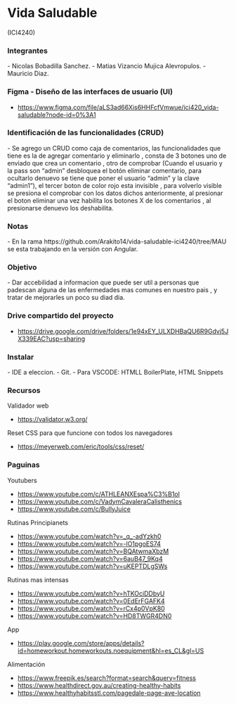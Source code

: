 <!--COMENTARIOS-->
# Vida Saludable
(ICI4240)

<h3> Integrantes </h3>
- Nicolas Bobadilla Sanchez.
- Matias Vizancio Mujica Alevropulos.
- Mauricio Diaz.

<h3> Figma - Diseño de las interfaces de usuario (UI) </h3>

- https://www.figma.com/file/aLS3ad66Xis6HHFcfVmwue/ici420_vida-saludable?node-id=0%3A1

<h3> Identificación de las funcionalidades (CRUD) </h3>
- Se agrego un CRUD como caja de comentarios, las funcionalidades que tiene es la de agregar comentario y eliminarlo , consta de 3 botones uno de enviado que crea un comentario , otro de comprobar (Cuando el usuario y la pass son “admin” desbloquea el botón eliminar comentario, para ocultarlo denuevo se tiene que poner el usuario “admin” y la clave “admin1”), el tercer boton de color rojo esta invisible , para volverlo visible se presiona el comprobar con los datos dichos anteriormente, al presionar el boton eliminar  una vez habilita los botones X de los comentarios , al presionarse denuevo los deshabilita.

<h3> Notas </h3>
- En la rama https://github.com/Arakito14/vida-saludable-ici4240/tree/MAU se esta trabajando en la versión con Angular.

<h3> Objetivo </h3>
- Dar accebilidad a informacion que puede ser util a personas que padescan alguna de las enfermedades mas comunes en nuestro pais , y tratar de mejorarles un poco su diad dia.

<h3> Drive compartido del proyecto </h3>

- https://drive.google.com/drive/folders/1e94xEY_ULXDHBaQU6R9Gdvj5JX339EAC?usp=sharing

<h3> Instalar </h3>
- IDE a eleccion.
- Git.
- Para VSCODE: HTMLL BoilerPlate, HTML Snippets

<h3> Recursos </h3>
Validador web


- https://validator.w3.org/

Reset CSS para que funcione con todos los navegadores

- https://meyerweb.com/eric/tools/css/reset/

<h3> Paguinas </h3>
Youtubers

- https://www.youtube.com/c/ATHLEANXEspa%C3%B1ol
- https://www.youtube.com/c/VadymCavaleraCalisthenics
- https://www.youtube.com/c/BullyJuice

Rutinas Principianets

- https://www.youtube.com/watch?v=_q_-adYzkh0
- https://www.youtube.com/watch?v=-lO1pgoES74
- https://www.youtube.com/watch?v=BQAtwmaXbzM
- https://www.youtube.com/watch?v=6auB47_9Kq4
- https://www.youtube.com/watch?v=uKEPTDLgSWs

Rutinas mas intensas

- https://www.youtube.com/watch?v=hTKOciDDbyU
- https://www.youtube.com/watch?v=0EdErFGAFK4
- https://www.youtube.com/watch?v=rCx4p0VpK80
- https://www.youtube.com/watch?v=HD8TWGR4DN0

App

- https://play.google.com/store/apps/details?id=homeworkout.homeworkouts.noequipment&hl=es_CL&gl=US

Alimentación

- https://www.freepik.es/search?format=search&query=fitness
- https://www.healthdirect.gov.au/creating-healthy-habits
- https://www.healthyhabitsstl.com/pagedale-page-ave-location

